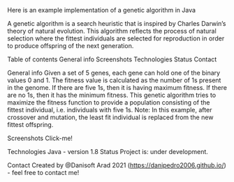 Here is an example implementation of a genetic algorithm in Java

A genetic algorithm is a search heuristic that is inspired by Charles Darwin’s theory of natural evolution. This algorithm reflects the process of natural selection where the fittest individuals are selected for reproduction in order to produce offspring of the next generation.

Table of contents
General info
Screenshots
Technologies
Status
Contact

General info
Given a set of 5 genes, each gene can hold one of the binary values 0 and 1.
The fitness value is calculated as the number of 1s present in the genome. If there are five 1s, then it is having maximum fitness. If there are no 1s, then it has the minimum fitness.
This genetic algorithm tries to maximize the fitness function to provide a population consisting of the fittest individual, i.e. individuals with five 1s.
Note: In this example, after crossover and mutation, the least fit individual is replaced from the new fittest offspring.



Screenshots
Click-me!

Technologies
Java - version 1.8
Status
Project is: under development.

Contact
Created by @Danisoft Arad 2021 (https://danipedro2006.github.io/) - feel free to contact me!
